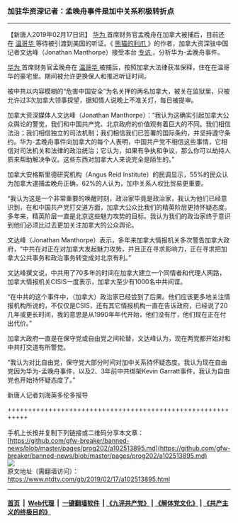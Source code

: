 ### 加驻华资深记者：孟晚舟事件是加中关系积极转折点
------------------------

<div class="post_content">
 <p>
  【新唐人2019年02月17日讯】
  <a href="https://www.ntdtv.com/gb/华为.htm">
   华为
  </a>
  首席财务官孟晚舟在加拿大被捕后，目前还在
  <a href="https://www.ntdtv.com/gb/温哥华.htm">
   温哥华
  </a>
  等待被引渡到美国的听证。《
  <a href="https://www.ntdtv.com/gb/熊猫的利爪.htm">
   熊猫的利爪
  </a>
  》的作者，加拿大资深驻中国记者文达峰（Jonathan Manthorpe）接受本台
  <a href="https://www.ntdtv.com/gb/专访.htm">
   专访
  </a>
  ，分析华为-孟晚舟事件。
 </p>
 <p>
  <a href="https://www.ntdtv.com/gb/华为.htm">
   华为
  </a>
  首席财务官孟晚舟在
  <a href="https://www.ntdtv.com/gb/温哥华.htm">
   温哥华
  </a>
  被捕后，按照加拿大法律获准保释，住在在温哥华的豪宅里。期间被允许更换保人和推迟听证时间。
 </p>
 <p>
  被中共以内容模糊的“危害中国安全”为名关押的两名加拿大，被关在监狱里，只被允许过3次加拿大领事探望，据知情人说晚上不准关灯，每日被提审。
 </p>
 <p>
  加拿大资深媒体人文达峰（Jonathan Manthorpe）：“我认为这确实引起加拿大公众舆论的警觉，我们和中国共产党、北京政府的价值观有着巨大的不同。我们相信法治；我们相信独立的司法机制；我们相信我们已签署的国际条约，并坚持遵守条约。华为-孟晚舟事件向加拿大的每个人表明，中国共产党不相信这些事情，它相信对司法机关和法律的政治统治；它认为，如果有争执和争议，那么你可以劫持人质来帮助解决争议。这些东西对加拿大人来说完全是陌生的。”
 </p>
 <p>
  加拿大安格斯里德研究机构（Angus Reid Institute）的民调显示，55%的民众认为加拿大逮捕孟晚舟正确，62%的人认为，加中关系人权比贸易更重要。
 </p>
 <p>
  “我认为这是一个非常重要的唤醒时刻，政治家毕竟是政治家，我认为他们已经意识到，在和中国共产党打交道方面，加拿大公众比我们的精英阶层更持怀疑态度。多年来，精英阶层一直是北京这些魅力攻势的目标。我认为我们的政治家终于意识到他们必须比过去更加关注加拿大的公众舆论。
 </p>
 <p>
  文达峰（Jonathan Manthorpe）表示，多年来加拿大情报机关多次警告加拿大政府，“中共在对正在对加拿大发起魅力攻势，并且正在寻求影响力，正在寻求把加拿大公共事务和政治事务转变成对北京有利。”
 </p>
 <p>
  文达峰撰文说，中共用了70多年的时间在加拿大建立一个同情者和代理人网路，加拿大情报机关CISIS一度表示，加拿大至少有1000名中共间谍。
 </p>
 <p>
  “在中共的这个事件中，（加拿大）政治家已经尝到了后果。他们应该更多地关注情报机构所说的，不仅仅是CSIS，还有其它情报机构一直在告诉政府，已经说了20几年或更长时间，我的意思是从1990年年代开始，他们没有厅，他们现在正在付出代价。”
 </p>
 <p>
  加拿大政府一直是在保守党或自由党之间轮替，文达峰认为，现在两党都开始对和中共打交道有所警觉。
 </p>
 <p>
  “我认为对比自由党，保守党大部分时间对加中关系持怀疑态度。我认为现在自由党因为华为-孟晚舟事件，以及2、3年前中共绑架Kevin Garratt事件，我认为自由党也开始持怀疑态度了。”
 </p>
 <p>
  新唐人记者刘海英多伦多报导
 </p>
 <div class="single_ad">
 </div>
</div>

+++++++++++++++++++++++++++++++++++++++++++++++++++++++++++<br/><br/>
手机上长按并复制下列链接或二维码分享本文章：<br/>
[https://github.com/gfw-breaker/banned-news/blob/master/pages/prog202/a102513895.md](https://github.com/gfw-breaker/banned-news/blob/master/pages/prog202/a102513895.md)<br/>
[<img src='https://github.com/gfw-breaker/banned-news/blob/master/pages/prog202/a102513895.md.png'/>](https://github.com/gfw-breaker/banned-news/blob/master/pages/prog202/a102513895.md)<br/>
原文地址（需翻墙访问）：https://www.ntdtv.com/gb/2019/02/17/a102513895.html


------------------------
#### [首页](https://github.com/gfw-breaker/banned-news/blob/master/README.md) &nbsp;|&nbsp; [Web代理](https://github.com/labour-camp/helloworld) &nbsp;|&nbsp; [一键翻墙软件](https://github.com/gfw-breaker/nogfw/blob/master/README.md) &nbsp;| [《九评共产党》](https://github.com/gfw-breaker/9ping.md/blob/master/README.md#九评之一评共产党是什么) | [《解体党文化》](https://github.com/gfw-breaker/jtdwh.md/blob/master/README.md) | [《共产主义的终极目的》](https://github.com/gfw-breaker/gczydzjmd.md/blob/master/README.md)

